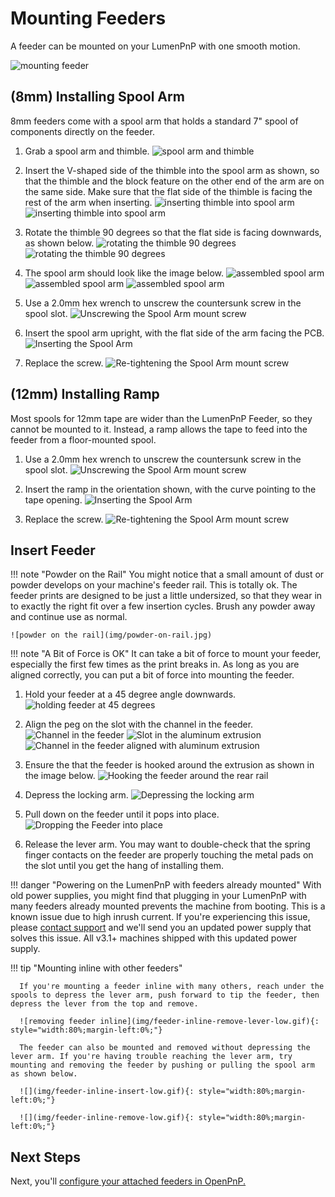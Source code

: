 # Mounting Feeders

A feeder can be mounted on your LumenPnP with one smooth motion.

![mounting feeder](img/mounting.gif)

## (8mm) Installing Spool Arm

8mm feeders come with a spool arm that holds a standard 7" spool of components directly on the feeder.

1. Grab a spool arm and thimble.
   ![spool arm and thimble](img/spool-parts.jpg)

2. Insert the V-shaped side of the thimble into the spool arm as shown, so that the thimble and the block feature on the other end of the arm are on the same side. Make sure that the flat side of the thimble is facing the rest of the arm when inserting.
   ![inserting thimble into spool arm](img/thimble-inserted.jpg)
   ![inserting thimble into spool arm](img/thimble-inserted-back.jpg)

3. Rotate the thimble 90 degrees so that the flat side is facing downwards, as shown below.
   ![rotating the thimble 90 degrees](img/thimble-rotate.jpg)
   ![rotating the thimble 90 degrees](img/thimble-rotate-back.jpg)

4. The spool arm should look like the image below.
   ![assembled spool arm](img/spool-assembled-1.jpg)
   ![assembled spool arm](img/spool-assembled-2.jpg)
   ![assembled spool arm](img/spool-assembled-3.jpg)

5. Use a 2.0mm hex wrench to unscrew the countersunk screw in the spool slot.
   ![Unscrewing the Spool Arm mount screw](img/IMG_2146.JPG)

6. Insert the spool arm upright, with the flat side of the arm facing the PCB.
   ![Inserting the Spool Arm](img/IMG_2147.JPG)

7. Replace the screw.
   ![Re-tightening the Spool Arm mount screw](img/IMG_2149.JPG)

## (12mm) Installing Ramp

Most spools for 12mm tape are wider than the LumenPnP Feeder, so they cannot be mounted to it. Instead, a ramp allows the tape to feed into the feeder from a floor-mounted spool.

1. Use a 2.0mm hex wrench to unscrew the countersunk screw in the spool slot.
   ![Unscrewing the Spool Arm mount screw](img/IMG_2146.JPG)

2. Insert the ramp in the orientation shown, with the curve pointing to the tape opening.
   ![Inserting the Spool Arm](img/inserting-ramp.jpg)

3. Replace the screw.
   ![Re-tightening the Spool Arm mount screw](img/screwing-in-ramp.jpg)

## Insert Feeder

!!! note "Powder on the Rail"
    You might notice that a small amount of dust or powder develops on your machine's feeder rail. This is totally ok. The feeder prints are designed to be just a little undersized, so that they wear in to exactly the right fit over a few insertion cycles. Brush any powder away and continue use as normal.

    ![powder on the rail](img/powder-on-rail.jpg)

!!! note "A Bit of Force is OK"
      It can take a bit of force to mount your feeder, especially the first few times as the print breaks in. As long as you are aligned correctly, you can put a bit of force into mounting the feeder.

1. Hold your feeder at a 45 degree angle downwards.
   ![holding feeder at 45 degrees](img/IMG_2150.JPG)

2. Align the peg on the slot with the channel in the feeder.
   ![Channel in the feeder](img/alignment-slot.JPG)
   ![Slot in the aluminum extrusion](img/IMG_2175.JPG)
   ![Channel in the feeder aligned with aluminum extrusion](img/IMG_2156.JPG)

3. Ensure the that the feeder is hooked around the extrusion as shown in the image below.
   ![Hooking the feeder around the rear rail](img/IMG_2158.JPG)

4. Depress the locking arm.
   ![Depressing the locking arm](img/IMG_2159.JPG)

5. Pull down on the feeder until it pops into place.
   ![Dropping the Feeder into place](img/IMG_2161.JPG)

6. Release the lever arm. You may want to double-check that the spring finger contacts on the feeder are properly touching the metal pads on the slot until you get the hang of installing them.

!!! danger "Powering on the LumenPnP with feeders already mounted"
      With old power supplies, you might find that plugging in your LumenPnP with many feeders already mounted prevents the machine from booting. This is a known issue due to high inrush current. If you're experiencing this issue, please [contact support](https://www.opulo.io/pages/contact-support) and we'll send you an updated power supply that solves this issue. All v3.1+ machines shipped with this updated power supply.

!!! tip "Mounting inline with other feeders"

      If you're mounting a feeder inline with many others, reach under the spools to depress the lever arm, push forward to tip the feeder, then depress the lever from the top and remove.

      ![removing feeder inline](img/feeder-inline-remove-lever-low.gif){: style="width:80%;margin-left:0%;"}

      The feeder can also be mounted and removed without depressing the lever arm. If you're having trouble reaching the lever arm, try mounting and removing the feeder by pushing or pulling the spool arm as shown below.

      ![](img/feeder-inline-insert-low.gif){: style="width:80%;margin-left:0%;"}

      ![](img/feeder-inline-remove-low.gif){: style="width:80%;margin-left:0%;"}

## Next Steps

Next, you'll [configure your attached feeders in OpenPnP.](../5-openpnp-setup/feeder-openpnp-setup.md)
